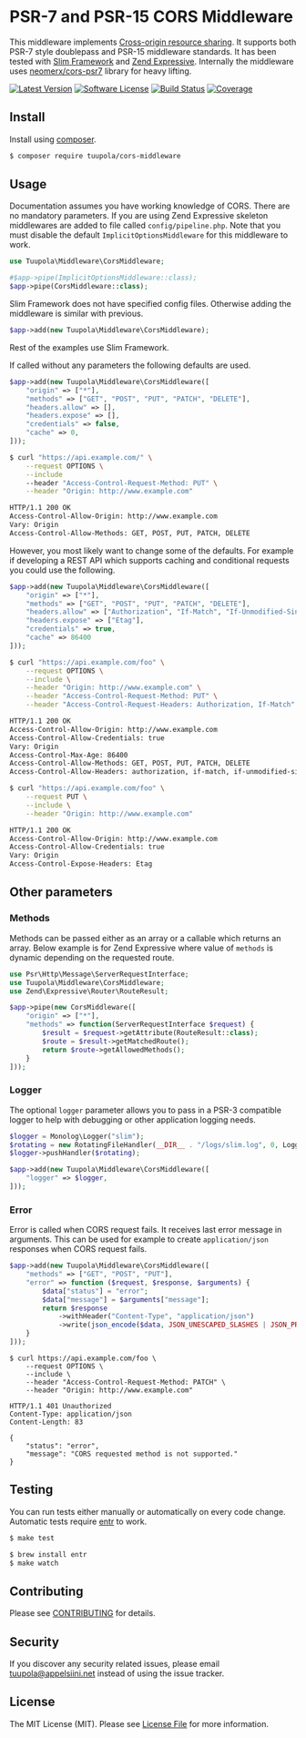 # PSR-7 and PSR-15 CORS Middleware

This middleware implements [Cross-origin resource sharing](https://en.wikipedia.org/wiki/Cross-origin_resource_sharing). It supports both PSR-7 style doublepass and PSR-15 middleware standards. It has been tested  with [Slim Framework](http://www.slimframework.com/) and [Zend Expressive](https://zendframework.github.io/zend-expressive/). Internally the middleware uses [neomerx/cors-psr7](https://github.com/neomerx/cors-psr7) library for heavy lifting.

[![Latest Version](https://img.shields.io/packagist/v/tuupola/cors-middleware.svg?style=flat-square)](https://packagist.org/packages/tuupola/cors-middleware)
[![Software License](https://img.shields.io/badge/license-MIT-brightgreen.svg?style=flat-square)](LICENSE.md)
[![Build Status](https://img.shields.io/travis/tuupola/cors-middleware/master.svg?style=flat-square)](https://travis-ci.org/tuupola/cors-middleware)
[![Coverage](https://img.shields.io/codecov/c/github/tuupola/cors-middleware.svg?style=flat-square)](https://codecov.io/github/tuupola/cors-middleware)

## Install

Install using [composer](https://getcomposer.org/).

``` bash
$ composer require tuupola/cors-middleware
```

## Usage

Documentation assumes you have working knowledge of CORS. There are no mandatory parameters. If you are using Zend Expressive skeleton middlewares are added to file called `config/pipeline.php`. Note that you must disable the default `ImplicitOptionsMiddleware` for this middleware to work.

```php
use Tuupola\Middleware\CorsMiddleware;

#$app->pipe(ImplicitOptionsMiddleware::class);
$app->pipe(CorsMiddleware::class);
```

Slim Framework does not have specified config files. Otherwise adding the middleware is similar with previous.

```php
$app->add(new Tuupola\Middleware\CorsMiddleware);
```

Rest of the examples use Slim Framework.

If called without any parameters the following defaults are used.

```php
$app->add(new Tuupola\Middleware\CorsMiddleware([
    "origin" => ["*"],
    "methods" => ["GET", "POST", "PUT", "PATCH", "DELETE"],
    "headers.allow" => [],
    "headers.expose" => [],
    "credentials" => false,
    "cache" => 0,
]));
```

```bash
$ curl "https://api.example.com/" \
    --request OPTIONS \
    --include
    --header "Access-Control-Request-Method: PUT" \
    --header "Origin: http://www.example.com"

HTTP/1.1 200 OK
Access-Control-Allow-Origin: http://www.example.com
Vary: Origin
Access-Control-Allow-Methods: GET, POST, PUT, PATCH, DELETE
```

However, you most likely want to change some of the defaults. For example if developing a REST API which supports caching and conditional requests you could use the following.


```php
$app->add(new Tuupola\Middleware\CorsMiddleware([
    "origin" => ["*"],
    "methods" => ["GET", "POST", "PUT", "PATCH", "DELETE"],
    "headers.allow" => ["Authorization", "If-Match", "If-Unmodified-Since"],
    "headers.expose" => ["Etag"],
    "credentials" => true,
    "cache" => 86400
]));
```

```bash
$ curl "https://api.example.com/foo" \
    --request OPTIONS \
    --include \
    --header "Origin: http://www.example.com" \
    --header "Access-Control-Request-Method: PUT" \
    --header "Access-Control-Request-Headers: Authorization, If-Match"

HTTP/1.1 200 OK
Access-Control-Allow-Origin: http://www.example.com
Access-Control-Allow-Credentials: true
Vary: Origin
Access-Control-Max-Age: 86400
Access-Control-Allow-Methods: GET, POST, PUT, PATCH, DELETE
Access-Control-Allow-Headers: authorization, if-match, if-unmodified-since
```

```bash
$ curl "https://api.example.com/foo" \
    --request PUT \
    --include \
    --header "Origin: http://www.example.com"

HTTP/1.1 200 OK
Access-Control-Allow-Origin: http://www.example.com
Access-Control-Allow-Credentials: true
Vary: Origin
Access-Control-Expose-Headers: Etag
```

## Other parameters

### Methods

Methods can be passed either as an array or a callable which returns an array. Below example is for Zend Expressive where value of `methods` is dynamic depending on the requested route.

``` php
use Psr\Http\Message\ServerRequestInterface;
use Tuupola\Middleware\CorsMiddleware;
use Zend\Expressive\Router\RouteResult;

$app->pipe(new CorsMiddleware([
    "origin" => ["*"],
    "methods" => function(ServerRequestInterface $request) {
        $result = $request->getAttribute(RouteResult::class);
        $route = $result->getMatchedRoute();
        return $route->getAllowedMethods();
    }
]));
```

### Logger

The optional `logger` parameter allows you to pass in a PSR-3 compatible logger to help with debugging or other application logging needs.

``` php
$logger = Monolog\Logger("slim");
$rotating = new RotatingFileHandler(__DIR__ . "/logs/slim.log", 0, Logger::DEBUG);
$logger->pushHandler($rotating);

$app->add(new Tuupola\Middleware\CorsMiddleware([
    "logger" => $logger,
]));
```

### Error

Error is called when CORS request fails. It receives last error message in arguments. This can be used for example to create `application/json` responses when CORS request fails.

``` php
$app->add(new Tuupola\Middleware\CorsMiddleware([
    "methods" => ["GET", "POST", "PUT"],
    "error" => function ($request, $response, $arguments) {
        $data["status"] = "error";
        $data["message"] = $arguments["message"];
        return $response
            ->withHeader("Content-Type", "application/json")
            ->write(json_encode($data, JSON_UNESCAPED_SLASHES | JSON_PRETTY_PRINT));
    }
]));
```

```
$ curl https://api.example.com/foo \
    --request OPTIONS \
    --include \
    --header "Access-Control-Request-Method: PATCH" \
    --header "Origin: http://www.example.com"

HTTP/1.1 401 Unauthorized
Content-Type: application/json
Content-Length: 83

{
    "status": "error",
    "message": "CORS requested method is not supported."
}
```

## Testing

You can run tests either manually or automatically on every code change. Automatic tests require [entr](http://entrproject.org/) to work.

``` bash
$ make test
```

``` bash
$ brew install entr
$ make watch
```

## Contributing

Please see [CONTRIBUTING](CONTRIBUTING.md) for details.

## Security

If you discover any security related issues, please email tuupola@appelsiini.net instead of using the issue tracker.

## License

The MIT License (MIT). Please see [License File](LICENSE.md) for more information.
